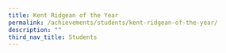 ```yaml
---
title: Kent Ridgean of the Year
permalink: /achievements/students/kent-ridgean-of-the-year/
description: ""
third_nav_title: Students
---
```

